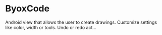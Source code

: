 # ByoxCode
Android view that allows the user to create drawings. Customize settings like color, width or tools. Undo or redo act…

